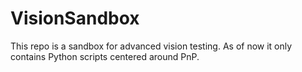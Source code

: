 # VisionSandbox #
This repo is a sandbox for advanced vision testing. As of now it only contains Python scripts centered around PnP.
